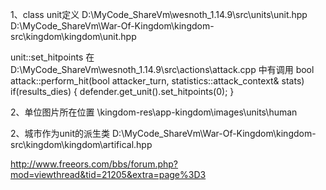 1、class unit定义
D:\MyCode_ShareVm\wesnoth_1.14.9\src\units\unit.hpp
D:\MyCode_ShareVm\War-Of-Kingdom\kingdom-src\kingdom\kingdom\unit.hpp

unit::set_hitpoints 在D:\MyCode_ShareVm\wesnoth_1.14.9\src\actions\attack.cpp 中有调用
bool attack::perform_hit(bool attacker_turn, statistics::attack_context& stats)    
    if(results_dies) {
        defender.get_unit().set_hitpoints(0);
    }

2、单位图片所在位置
\kingdom-res\app-kingdom\images\units\human

2、城市作为unit的派生类
D:\MyCode_ShareVm\War-Of-Kingdom\kingdom-src\kingdom\kingdom\artifical.hpp

http://www.freeors.com/bbs/forum.php?mod=viewthread&tid=21205&extra=page%3D3